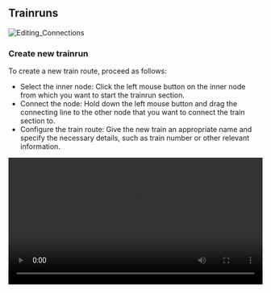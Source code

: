 ## Trainruns

![Editing_Connections](./images/Draw_New_TrainrunSections.png)


### Create new trainrun

To create a new train route, proceed as follows:

- Select the inner node: Click the left mouse button on the inner node from which you want to start
  the trainrun section.
- Connect the node: Hold down the left mouse button and drag the connecting line to the other node
  that you want to connect the train section to.
- Configure the train route: Give the new train an appropriate name and specify the necessary
  details, such as train number or other relevant information.

<video src='./animated_images/2024-01-25-Create_New_Trainrun.mp4' width='100%'/>

> **Note:** Importantly, you don't have to select a train route - otherwise, just edit the selected
> train route instead of creating a new one.

### Rerouting trainrun sections

To reroute a train, follow these steps:

- Select the train to be rerouted: Use the left mouse click to select the train that you want to
  reroute.
- Drag and drop sections on the node: After selecting the train, you can rearrange sections of the
  train by dragging and dropping the small pins on the nodes. This allows you to reassign sections
  to different parts of the train's route.
- Redirect train sections: If you want to redirect (reroute) two sections, you can easily do so by
  clicking and holding the left mouse button on the hexagon button on the node. Then, drag and drop
  the hexagon button, and both train sections will move together. Drag the sections to a different
  node to reroute them.

<video src='./animated_images/2024-1-25-Rerouting_extend_remove_trainrunsections-001.mp4' width='100%'/>

<video src='./animated_images/2024-1-25-Rerouting_trainrunsections-001.mp4' width='100%'/>

### Toggle stop / non-stop at node (trainrun transition)

To switch a train from a stop to a non-stop at a node, follow these steps:

- Select the train: Ensure that the train you want to modify is selected. You can do this by
  left-clicking on the train.
- Access train transitions: Locate the hexagon button within the node representation. This button
  signifies train transitions (Stop/Non-Stop).

<video src='./animated_images/2024-01-25-Toogle_Stop_NonStop_trainrun_at_node.mp4' width='100%'/>

<a id="Streckengrafik"></a>



